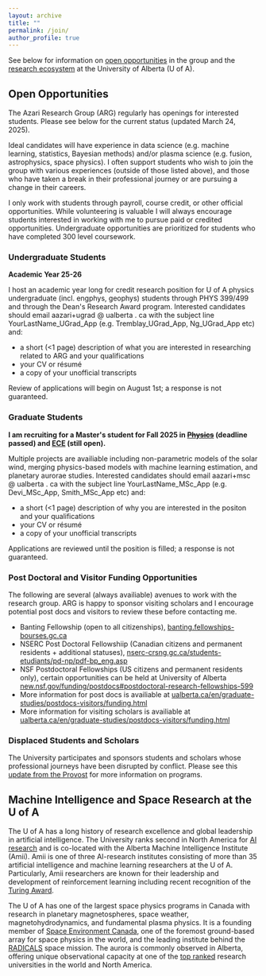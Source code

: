 ```yaml
---
layout: archive
title: ""
permalink: /join/
author_profile: true
---
```


See below for information on [open opportunities](#open-opportunities) in the group and the [research ecosystem](#machine-intelligence-and-space-research-at-the-u-of-a) at the University of Alberta (U of A). 

## Open Opportunities

The Azari Research Group (ARG) regularly has openings for interested students. Please see below for the current status (updated March 24, 2025). 

Ideal candidates will have experience in data science (e.g. machine learning, statistics, Bayesian methods) and/or plasma science (e.g. fusion, astrophysics, space physics). I often support students who wish to join the group with various experiences (outside of those listed above), and those who have taken a break in their professional journey or are pursuing a change in their careers.

I only work with students through payroll, course credit, or other official opportunities. While volunteering is valuable I will always encourage students interested in working with me to pursue paid or credited opportunities. Undergraduate opportunities are prioritized for students who have completed 300 level coursework.   

### Undergraduate Students

  <!--**Summer 2025**
  
  I am recruiting an U of A undergraduate student for a paid summer research opportunity. Please see [here](https://docs.google.com/document/d/1EseFZvCz8so8lhnpBwoIOo2hUSiEpkoMgfzbbPfqOPI) for more information and how to apply (U of A login required). Due March 24th.-->
  
  **Academic Year 25-26**

  I host an academic year long for credit research position for U of A physics undergraduate (incl. engphys, geophys) students through PHYS 399/499 and through the Dean's Research Award program. Interested candidates should email aazari+ugrad @ ualberta . ca with the subject line YourLastName_UGrad_App (e.g. Tremblay_UGrad_App, Ng_UGrad_App etc) and:
  - a short (<1 page) description of what you are interested in researching related to ARG and your qualifications
  - your CV or résumé
  - a copy of your unofficial transcripts

Review of applications will begin on August 1st; a response is not guaranteed.

### Graduate Students

  **I am recruiting for a Master's student for Fall 2025 in ~~[Physics](https://www.ualberta.ca/en/physics/index.html)~~ (deadline passed) and [ECE](https://www.ualberta.ca/en/engineering/electrical-computer-engineering/index.html) (still open).**

  Multiple projects are availiable including non-parametric models of the solar wind, merging physics-based models with machine learning estimation, and planetary aurorae studies. Interested candidates should email aazari+msc @ ualberta . ca with the subject line YourLastName_MSc_App (e.g. Devi_MSc_App, Smith_MSc_App etc) and:
  - a short (<1 page) description of why you are interested in the positon and your qualifications
  - your CV or résumé
  - a copy of your unofficial transcripts
  
  Applications are reviewed until the position is filled; a response is not guaranteed. 

### Post Doctoral and Visitor Funding Opportunities

  The following are several (always availiable) avenues to work with the research group. ARG is happy to sponsor visiting scholars and I encourage potential post docs and visitors to review these before contacting me.

  - Banting Fellowship (open to all citizenships), [banting.fellowships-bourses.gc.ca](https://banting.fellowships-bourses.gc.ca)
  - NSERC Post Doctoral Fellowshiip (Canadian citizens and permanent residents + additional statuses), [nserc-crsng.gc.ca/students-etudiants/pd-np/pdf-bp_eng.asp](https://www.nserc-crsng.gc.ca/students-etudiants/pd-np/pdf-bp_eng.asp)
  - NSF Postdoctoral Fellowships (US citizens and permanent residents only), certain opportunities can be held at University of Alberta [new.nsf.gov/funding/postdocs#postdoctoral-research-fellowships-599](https://new.nsf.gov/funding/postdocs#postdoctoral-research-fellowships-599)
  - More information for post docs is availiable at [ualberta.ca/en/graduate-studies/postdocs-visitors/funding.html](https://www.ualberta.ca/en/graduate-studies/postdocs-visitors/funding.html)
  - More information for visiting scholars is availiable at [ualberta.ca/en/graduate-studies/postdocs-visitors/funding.html](https://www.ualberta.ca/en/research/research-support/academic-visitor-office/index.html)
 
### Displaced Students and Scholars

  The University participates and sponsors students and scholars whose professional journeys have been disrupted by conflict. Please see this [update from the Provost](https://www.ualberta.ca/en/the-quad/2025/01/from-the-provosts-desk-an-update-on-supporting-displaced-scholars-and-students.html) for more information on programs. 

## Machine Intelligence and Space Research at the U of A

The U of A has a long history of research excellence and global leadership in artificial intelligence. The University ranks second in North America for [AI research](https://csrankings.org/#/fromyear/2014/toyear/2024/index?ai&northamerica) and is co-located with the Alberta Machine Intelligence Institute (Amii). Amii is one of three AI-research institutes consisting of more than 35 artificial intelligence and machine learning researchers at the U of A. Particularly, Amii researchers are known for their leadership and development of reinforcement learning including recent recognition of the [Turing Award](https://www.amii.ca/updates-insights/rich-sutton-awarded-a-m-turing-award-for-reinforcement-learning-research).

The U of A has one of the largest space physics programs in Canada with research in planetary magnetospheres, space weather, magnetohydrodynamics, and fundamental plasma physics. It is a founding member of [Space Environment Canada](https://space-environment.ca/), one of the foremost ground-based array for space physics in the world, and the leading institute behind the [RADICALS](https://radicalsmission.ca/) space mission. The aurora is commonly observed in Alberta, offering unique observational capacity at one of the [top ranked](https://www.ualberta.ca/en/about/university-rankings/index.html) research universities in the world and North America. 




